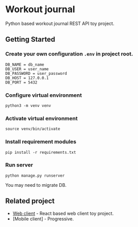 # Workout journal

Python based workout journal REST API toy project.

## Getting Started

### Create your own configuration `.env` in project root.
```
DB_NAME = db_name
DB_USER = user_name
DB_PASSWORD = user_password
DB_HOST = 127.0.0.1
DB_PORT = 5432
```

### Configure virtual environment
`python3 -m venv venv`

### Activate virtual environment
`source venv/bin/activate`

### Install requirement modules
`pip install -r requirements.txt`

### Run server
`python manage.py runserver`

You may need to migrate DB.


## Related project
* [Web client](https://github.com/zenato/workout-journal-web) - React based web client toy project.
* [Mobile client] - Progressive.
